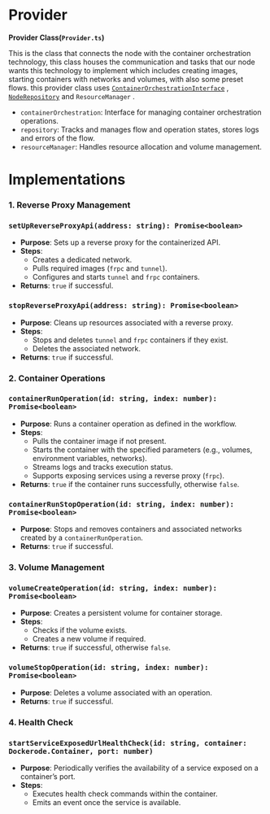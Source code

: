 # Provider

**Provider Class(`Provider.ts`)**

This is the class that connects the node with the container orchestration technology, this class houses the communication and tasks that our node wants this technology to implement which includes creating images, starting containers with networks and volumes, with also some preset flows. this provider class uses [`ContainerOrchestrationInterface`](ContainerOrchestrationInterface%2014ba27e63865803e98a6c72646f41888.md) , [`NodeRepository`](../Repository%20Module%2014aa27e63865801985c1c8fe3b23bde1/NodeRepository%2014ba27e63865801692e3d2c4a479d6c8.md) and `ResourceManager` .

- `containerOrchestration`: Interface for managing container orchestration operations.
- `repository`: Tracks and manages flow and operation states, stores logs and errors of the flow.
- `resourceManager`: Handles resource allocation and volume management.

# Implementations

### **1. Reverse Proxy Management**

### `setUpReverseProxyApi(address: string): Promise<boolean>`

- **Purpose**: Sets up a reverse proxy for the containerized API.
- **Steps**:
    - Creates a dedicated network.
    - Pulls required images (`frpc` and `tunnel`).
    - Configures and starts `tunnel` and `frpc` containers.
- **Returns**: `true` if successful.

### `stopReverseProxyApi(address: string): Promise<boolean>`

- **Purpose**: Cleans up resources associated with a reverse proxy.
- **Steps**:
    - Stops and deletes `tunnel` and `frpc` containers if they exist.
    - Deletes the associated network.
- **Returns**: `true` if successful.

### **2. Container Operations**

### `containerRunOperation(id: string, index: number): Promise<boolean>`

- **Purpose**: Runs a container operation as defined in the workflow.
- **Steps**:
    - Pulls the container image if not present.
    - Starts the container with the specified parameters (e.g., volumes, environment variables, networks).
    - Streams logs and tracks execution status.
    - Supports exposing services using a reverse proxy (`frpc`).
- **Returns**: `true` if the container runs successfully, otherwise `false`.

### `containerRunStopOperation(id: string, index: number): Promise<boolean>`

- **Purpose**: Stops and removes containers and associated networks created by a `containerRunOperation`.
- **Returns**: `true` if successful.

### **3. Volume Management**

### `volumeCreateOperation(id: string, index: number): Promise<boolean>`

- **Purpose**: Creates a persistent volume for container storage.
- **Steps**:
    - Checks if the volume exists.
    - Creates a new volume if required.
- **Returns**: `true` if successful, otherwise `false`.

### `volumeStopOperation(id: string, index: number): Promise<boolean>`

- **Purpose**: Deletes a volume associated with an operation.
- **Returns**: `true` if successful.

### **4. Health Check**

### `startServiceExposedUrlHealthCheck(id: string, container: Dockerode.Container, port: number)`

- **Purpose**: Periodically verifies the availability of a service exposed on a container’s port.
- **Steps**:
    - Executes health check commands within the container.
    - Emits an event once the service is available.